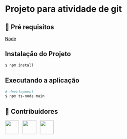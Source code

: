 # Projeto para atividade de git
 
## 🔐 Pré requisitos

<a href="https://nodejs.dev/">Node</a> &nbsp;

## Instalação do Projeto

```bash
$ npm install
```

## Executando a aplicação

```bash
# development
$ npx ts-node main
```

## 🤝 Contribuídores

<a href="https://github.com/JordanaRTexeira"><img src="https://github.com/JordanaRTexeira.png" width="45" height="45"></a> &nbsp;
<a href="https://github.com/MVMassing"><img src="https://github.com/MVMassing.png" width="45" height="45"></a> &nbsp;
<a href="https://github.com/Humberto-Meireles"><img src="https://github.com/Humberto-Meireles.png" width="45" height="45"></a> &nbsp;
